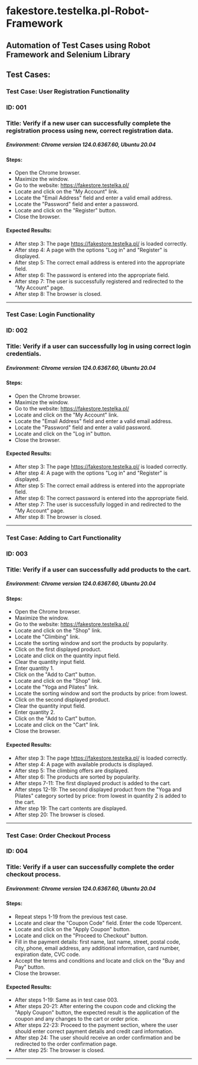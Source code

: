 # fakestore.testelka.pl-Robot-Framework
## Automation of Test Cases using Robot Framework and Selenium Library

## Test Cases:


### Test Case: User Registration Functionality
### ID: 001
### Title: Verify if a new user can successfully complete the registration process using new, correct registration data.

##### Environment: Chrome version 124.0.6367.60, Ubuntu 20.04

#### Steps:
* Open the Chrome browser.
* Maximize the window.
* Go to the website: https://fakestore.testelka.pl/
* Locate and click on the "My Account" link.
* Locate the "Email Address" field and enter a valid email address.
* Locate the "Password" field and enter a password.
* Locate and click on the "Register" button.
* Close the browser.

#### Expected Results:
* After step 3: The page https://fakestore.testelka.pl/ is loaded correctly.
* After step 4: A page with the options "Log in" and "Register" is displayed.
* After step 5: The correct email address is entered into the appropriate field.
* After step 6: The password is entered into the appropriate field.
* After step 7: The user is successfully registered and redirected to the "My Account" page.
* After step 8: The browser is closed.
---


### Test Case: Login Functionality
### ID: 002
### Title: Verify if a user can successfully log in using correct login credentials.

##### Environment: Chrome version 124.0.6367.60, Ubuntu 20.04

#### Steps:
* Open the Chrome browser.
* Maximize the window.
* Go to the website: https://fakestore.testelka.pl/
* Locate and click on the "My Account" link.
* Locate the "Email Address" field and enter a valid email address.
* Locate the "Password" field and enter a valid password.
* Locate and click on the "Log in" button.
* Close the browser.

#### Expected Results:
* After step 3: The page https://fakestore.testelka.pl/ is loaded correctly.
* After step 4: A page with the options "Log in" and "Register" is displayed.
* After step 5: The correct email address is entered into the appropriate field.
* After step 6: The correct password is entered into the appropriate field.
* After step 7: The user is successfully logged in and redirected to the "My Account" page.
* After step 8: The browser is closed.
---


### Test Case: Adding to Cart Functionality
### ID: 003
### Title: Verify if a user can successfully add products to the cart.

##### Environment: Chrome version 124.0.6367.60, Ubuntu 20.04

#### Steps:
* Open the Chrome browser.
* Maximize the window.
* Go to the website: https://fakestore.testelka.pl/
* Locate and click on the "Shop" link.
* Locate the "Climbing" link.
* Locate the sorting window and sort the products by popularity.
* Click on the first displayed product.
* Locate and click on the quantity input field.
* Clear the quantity input field.
* Enter quantity 1.
* Click on the "Add to Cart" button.
* Locate and click on the "Shop" link.
* Locate the "Yoga and Pilates" link.
* Locate the sorting window and sort the products by price: from lowest.
* Click on the second displayed product.
* Clear the quantity input field.
* Enter quantity 2.
* Click on the "Add to Cart" button.
* Locate and click on the "Cart" link.
* Close the browser.

#### Expected Results:
* After step 3: The page https://fakestore.testelka.pl/ is loaded correctly.
* After step 4: A page with available products is displayed.
* After step 5: The climbing offers are displayed.
* After step 6: The products are sorted by popularity.
* After steps 7-11: The first displayed product is added to the cart.
* After steps 12-19: The second displayed product from the "Yoga and Pilates" category sorted by price: from lowest in quantity 2 is added to the cart.
* After step 19: The cart contents are displayed.
* After step 20: The browser is closed.
---


### Test Case: Order Checkout Process
### ID: 004
### Title: Verify if a user can successfully complete the order checkout process.

##### Environment: Chrome version 124.0.6367.60, Ubuntu 20.04

#### Steps:
* Repeat steps 1-19 from the previous test case.
* Locate and clear the "Coupon Code" field. Enter the code 10percent.
* Locate and click on the "Apply Coupon" button.
* Locate and click on the "Proceed to Checkout" button.
* Fill in the payment details: first name, last name, street, postal code, city, phone, email address, any additional information, card number, expiration date, CVC code.
* Accept the terms and conditions and locate and click on the "Buy and Pay" button.
* Close the browser.

#### Expected Results:
* After steps 1-19: Same as in test case 003.
* After steps 20-21: After entering the coupon code and clicking the "Apply Coupon" button, the expected result is the application of the coupon and any changes to the cart or order price.
* After steps 22-23: Proceed to the payment section, where the user should enter correct payment details and credit card information.
* After step 24: The user should receive an order confirmation and be redirected to the order confirmation page.
* After step 25: The browser is closed.
---
